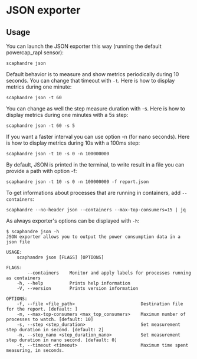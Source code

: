 # JSON exporter

## Usage

You can launch the JSON exporter this way (running the default powercap_rapl sensor):

	scaphandre json

Default behavior is to measure and show metrics periodically during 10 seconds. You can change that timeout with `-t`. Here is how to display metrics during one minute:

    scaphandre json -t 60

You can change as well the step measure duration with -s. Here is how to display metrics during one minutes with a 5s step:

    scaphandre json -t 60 -s 5

If you want a faster interval you can use option -n (for nano seconds). Here is how to display metrics during 10s with a 100ms step:

    scaphandre json -t 10 -s 0 -n 100000000

By default, JSON is printed in the terminal, to write result in a file you can provide a path with option -f:

    scaphandre json -t 10 -s 0 -n 100000000 -f report.json

To get informations about processes that are running in containers, add `--containers`:

    scaphandre --no-header json --containers --max-top-consumers=15 | jq

As always exporter's options can be displayed with `-h`:

	$ scaphandre json -h
    JSON exporter allows you to output the power consumption data in a json file

    USAGE:
        scaphandre json [FLAGS] [OPTIONS]

    FLAGS:
            --containers    Monitor and apply labels for processes running as containers
        -h, --help          Prints help information
        -V, --version       Prints version information

    OPTIONS:
        -f, --file <file_path>                         Destination file for the report. [default: ]
        -m, --max-top-consumers <max_top_consumers>    Maximum number of processes to watch. [default: 10]
        -s, --step <step_duration>                     Set measurement step duration in second. [default: 2]
        -n, --step_nano <step_duration_nano>           Set measurement step duration in nano second. [default: 0]
        -t, --timeout <timeout>                        Maximum time spent measuring, in seconds.
